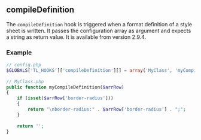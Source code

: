 compileDefinition
-----------------

The ```compileDefinition``` hook is triggered when a format definition of a style sheet is written. It passes the configuration array as argument and expects a string as return value. It is available from version 2.9.4.


### Example ###

```php
// config.php
$GLOBALS['TL_HOOKS']['compileDefinition'][] = array('MyClass', 'myCompileDefinition');
 
// MyClass.php
public function myCompileDefinition($arrRow)
{
    if (isset($arrRow['border-radius']))
    {
        return "\nborder-radius:" . $arrRow['border-radius'] . ";";
    }
 
    return '';
}
``` 
